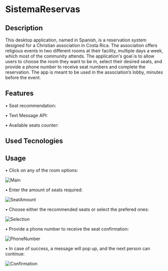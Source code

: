 # SistemaReservas

## Description

This desktop application, named in Spanish, is a reservation system designed for a Christian association in Costa Rica. The association offers religious events in two different rooms at their facility, 
multiple days a week, which most of the community attends. The application's goal is to allow users to choose the room they want to be in, select their desired seats, and provide a phone number to receive 
seat numbers and complete the reservation. The app is meant to be used in the association’s lobby, minutes before the event.

## Features

• Seat recommendation:

• Text Message API:

• Available seats counter:

## Used Tecnologies

## Usage

• Click on any of the room options:

![Main](https://github.com/user-attachments/assets/63f186bf-9f65-456b-98c7-f8e119e1196f)

• Enter the amount of seats required: 

![SeatAmount](https://github.com/user-attachments/assets/273bf2f9-3944-4b02-a4fc-982890e5fd22)

• Choose either the recommended seats or select the prefered ones: 

![Selection](https://github.com/user-attachments/assets/7f82a767-be3b-4de5-8e49-34a950ce7739)

• Provide a phone number to receive the seat confirmation:

![PhoneNumber](https://github.com/user-attachments/assets/096b7641-6f83-461c-8f30-3f086db34d28)

• In case of success, a message will pop up, and the next person can continue:

![Confirmation](https://github.com/user-attachments/assets/e2db1272-931b-4d6a-8dee-41bf74e3a440)




